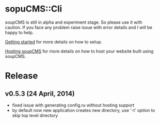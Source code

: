 # sopuCMS::Cli

soupCMS is still in alpha and experiment stage. So please use it with caution. If you face any problem raise issue with error details and I will be happy to help.

[Getting started](http://blog.soupcms.com/posts/setup-blog-site) for more details on how to setup.

[Hosting soupCMS](http://blog.soupcms.com/posts/deploying-on-heroku) for more details on how to host your website built using soupCMS.


# Release

## v0.5.3  (24 April, 2014)

- fixed issue with generating config.ru without hosting support
- by default now new application creates new directory, use '-t' option to skip top level directory





